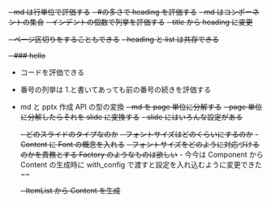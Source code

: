~~- md は行単位で評価する~~
~~- #の多さで heading を評価する~~
~~- md はコンポーネントの集合~~
~~- インデントの個数で列挙を評価する~~
~~- title から heading に変更~~

~~- ページ区切りをすることもできる~~
~~- heading と list は共存できる~~

~~- ### hello~~

- コードを評価できる
- 番号の列挙は 1.と書いてあっても前の番号の続きを評価する
- md と pptx 作成 API の型の変換
  ~~- md を page 単位に分解する~~
  ~~- page 単位に分解したらそれを slide に変換する~~
  ~~- slide にはいろんな設定がある~~

  ~~- どのスライドのタイプなのか~~
  ~~- フォントサイズはどのくらいにするのか~~
  ~~- Content に Font の概念を入れる~~
  ~~- フォントサイズをどのように対応づけるのかを責務とする Factory のようなものは欲しい~~ - 今今は Component から Content の生成時に with_config で渡すと設定を入れ込むように変更できた ~~

  ~~- ItemList から Content を生成~~
